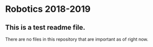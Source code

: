 # Robotics 2018-2019

## This is a test readme file.
There are no files in this repository that are important as of right now.
